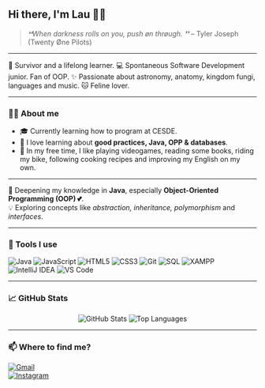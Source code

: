 ## Hi there, I'm Lau 👋🤓

> *❛❛When darkness rolls on you, push  øn thrøugh. ❜❜* – Tyler Joseph (Twenty Øne Pilots)

---

🦋 Survivor and a lifelong learner.
💻 Spontaneous Software Development junior. Fan of OOP. 
✨ Passionate about astronomy, anatomy, kingdom fungi, languages and music. 
🐱 Feline lover.

---

### 👩‍💻 About me

- 🎓 Currently learning how to program at CESDE.  
- 💬 I love learning about **good practices, Java, OPP & databases**.  
- 📖 In my free time, I like playing videogames, reading some books, riding my bike, following cooking recipes and improving my English on my own.  

---

<p> 🚀 Deepening my knowledge in <strong>Java</strong>, especially <strong>Object-Oriented Programming (OOP) 💕</strong>.<br> 💡 Exploring concepts like <em>abstraction, inheritance, polymorphism</em> and <em>interfaces</em>.<br> </p>

---

### 🔧 Tools I use

![Java](https://img.shields.io/badge/Java-ED8B00?style=for-the-badge&logo=java&logoColor=white)
![JavaScript](https://img.shields.io/badge/JavaScript-F0DB4F?style=for-the-badge&logo=javascript&logoColor=black)
![HTML5](https://img.shields.io/badge/HTML5-E34F26?style=for-the-badge&logo=html5&logoColor=white)
![CSS3](https://img.shields.io/badge/CSS3-1572B6?style=for-the-badge&logo=css3&logoColor=white)
![Git](https://img.shields.io/badge/Git-F05032?style=for-the-badge&logo=git&logoColor=white)
![SQL](https://img.shields.io/badge/SQL-4479A1?style=for-the-badge&logo=postgresql&logoColor=white)
![XAMPP](https://img.shields.io/badge/XAMPP-FB7A24?style=for-the-badge&logo=xampp&logoColor=white)
![IntelliJ IDEA](https://img.shields.io/badge/IntelliJ%20IDEA-000000?style=for-the-badge&logo=intellij-idea&logoColor=white)
![VS Code](https://img.shields.io/badge/VSCode-007ACC?style=for-the-badge&logo=visual-studio-code&logoColor=white)


---

### 📈 GitHub Stats

<p align="center">
  <img src="https://github-readme-stats.vercel.app/api?username=LauraBermudezP&show_icons=true&theme=tokyonight" alt="GitHub Stats">
  <img src="https://github-readme-stats.vercel.app/api/top-langs/?username=LauraBermudezP&layout=compact&theme=tokyonight" alt="Top Languages">
</p>

---

### 📫 Where to find me?

[![Gmail](https://img.shields.io/badge/Correo-laurabermudezp04@gmail.com-red?style=flat&logo=gmail)](mailto:laurabermudezp04@gmail.com)  
[![Instagram](https://img.shields.io/badge/Instagram-E4405F?style=for-the-badge&logo=instagram&logoColor=white)](https://instagram.com/_brzlau)
